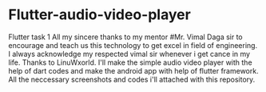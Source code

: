 # Flutter-audio-video-player
Flutter task 1
All my sincere thanks to my mentor #Mr. Vimal Daga sir to encourage and teach us this technology to get excel in field of engineering.
I always acknowledge my respected vimal sir whenever i get cance in my life. Thanks to LinuWxorld.
I'll make the simple audio video player with the help of dart codes and make the android app with help of flutter framework.
All the neccessary screenshots and codes i'll attached with this repository.
